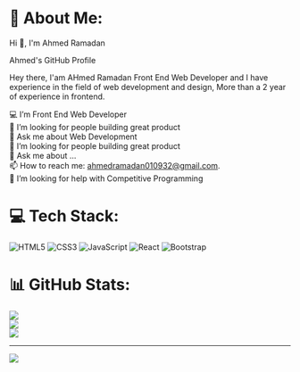 
# 💫 About Me:
Hi 👋, I'm Ahmed Ramadan

Ahmed's GitHub Profile

Hey there, I'am AHmed Ramadan Front End Web Developer and I have experience in the field of web development and design, More than a 2 year of experience in frontend.

💻 I’m Front End Web Developer <br>🤔 I’m looking for people building great product<br>💬  Ask me about Web Development<br>🤔 I’m looking for people building great product<br>💬 Ask me about ...<br>📫 How to reach me: ahmedramadan010932@gmail.com.<br>🤝 I’m looking for help with Competitive Programming<br>


# 💻 Tech Stack:
![HTML5](https://img.shields.io/badge/html5-%23E34F26.svg?style=for-the-badge&logo=html5&logoColor=white) ![CSS3](https://img.shields.io/badge/css3-%231572B6.svg?style=for-the-badge&logo=css3&logoColor=white) ![JavaScript](https://img.shields.io/badge/javascript-%23323330.svg?style=for-the-badge&logo=javascript&logoColor=%23F7DF1E) ![React](https://img.shields.io/badge/react-%2320232a.svg?style=for-the-badge&logo=react&logoColor=%2361DAFB) ![Bootstrap](https://img.shields.io/badge/bootstrap-%238511FA.svg?style=for-the-badge&logo=bootstrap&logoColor=white)
# 📊 GitHub Stats:
![](https://github-readme-stats.vercel.app/api?username=ahmed20407&theme=dark&hide_border=false&include_all_commits=false&count_private=false)<br/>
![](https://github-readme-streak-stats.herokuapp.com/?user=ahmed20407&theme=dark&hide_border=false)<br/>
![](https://github-readme-stats.vercel.app/api/top-langs/?username=ahmed20407&theme=dark&hide_border=false&include_all_commits=false&count_private=false&layout=compact)

---
[![](https://visitcount.itsvg.in/api?id=ahmed20407&icon=0&color=0)](https://visitcount.itsvg.in)

<!-- Proudly created with GPRM ( https://gprm.itsvg.in ) -->
